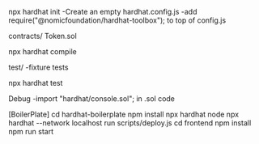 npx hardhat init
    -Create an empty hardhat.config.js
    -add require("@nomicfoundation/hardhat-toolbox"); to top of config.js


contracts/
    Token.sol

npx hardhat compile 

test/
    -fixture tests

npx hardhat test
    
Debug
    -import "hardhat/console.sol"; in .sol code
    
[BoilerPlate]
cd hardhat-boilerplate
npm install
npx hardhat node
npx hardhat --network localhost run scripts/deploy.js
cd frontend
npm install
npm run start